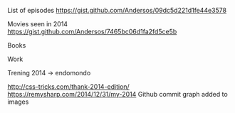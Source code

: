 

List of episodes https://gist.github.com/Andersos/09dc5d221d1fe44e3578

Movies seen in 2014 https://gist.github.com/Andersos/7465bc06d1fa2fd5ce5b

Books

Work

Trening 2014 -> endomondo

http://css-tricks.com/thank-2014-edition/
https://remysharp.com/2014/12/31/my-2014
Github commit graph added to images
